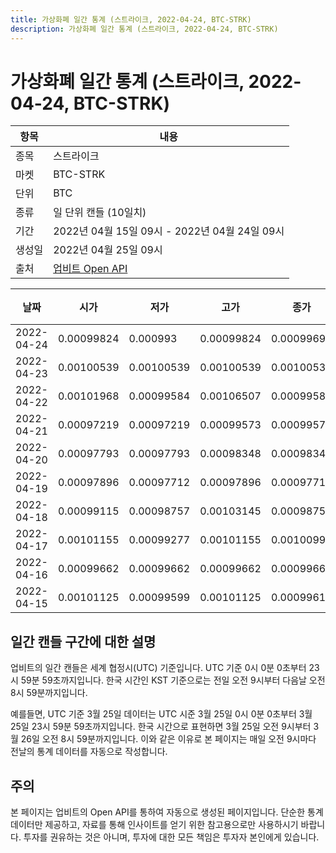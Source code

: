 ```yaml
---
title: 가상화폐 일간 통계 (스트라이크, 2022-04-24, BTC-STRK)
description: 가상화폐 일간 통계 (스트라이크, 2022-04-24, BTC-STRK)
---
```



가상화폐 일간 통계 (스트라이크, 2022-04-24, BTC-STRK)
===

|항목|내용|
|--|--|
|종목|스트라이크|
|마켓|BTC-STRK|
|단위|BTC|
|종류|일 단위 캔들 (10일치)|
|기간|2022년 04월 15일 09시 - 2022년 04월 24일 09시|
|생성일|2022년 04월 25일 09시|
|출처|[업비트 Open API](https://docs.upbit.com)|


|날짜|시가|저가|고가|종가|비고|
|--|--|--|--|--|--|
|2022-04-24|0.00099824|0.000993|0.00099824|0.00099695|    |
|2022-04-23|0.00100539|0.00100539|0.00100539|0.00100539|    |
|2022-04-22|0.00101968|0.00099584|0.00106507|0.00099584|    |
|2022-04-21|0.00097219|0.00097219|0.00099573|0.00099573|    |
|2022-04-20|0.00097793|0.00097793|0.00098348|0.00098348|    |
|2022-04-19|0.00097896|0.00097712|0.00097896|0.00097712|    |
|2022-04-18|0.00099115|0.00098757|0.00103145|0.00098757|    |
|2022-04-17|0.00101155|0.00099277|0.00101155|0.0010099|    |
|2022-04-16|0.00099662|0.00099662|0.00099662|0.00099662|    |
|2022-04-15|0.00101125|0.00099599|0.00101125|0.00099614|    |


일간 캔들 구간에 대한 설명
---


업비트의 일간 캔들은 세계 협정시(UTC) 기준입니다. 
UTC 기준 0시 0분 0초부터 23시 59분 59초까지입니다. 
한국 시간인 KST 기준으로는 전일 오전 9시부터 다음날 오전 8시 59분까지입니다. 


예를들면, UTC 기준 3월 25일 데이터는 UTC 시준 3월 25일 0시 0분 0초부터 3월 25일 23시 59분 59초까지입니다. 
한국 시간으로 표현하면 3월 25일 오전 9시부터 3월 26일 오전 8시 59분까지입니다. 
이와 같은 이유로 본 페이지는 매일 오전 9시마다 전날의 통계 데이터를 자동으로 작성합니다. 


주의
---


본 페이지는 업비트의 Open API를 통하여 자동으로 생성된 페이지입니다. 
단순한 통계 데이터만 제공하고, 자료를 통해 인사이트를 얻기 위한 참고용으로만 사용하시기 바랍니다. 
투자를 권유하는 것은 아니며, 투자에 대한 모든 책임은 투자자 본인에게 있습니다. 
